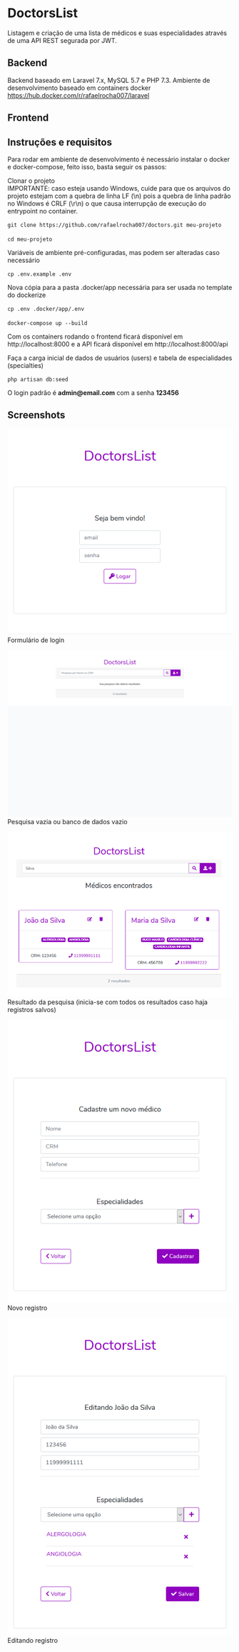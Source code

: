# DoctorsList

Listagem e criação de uma lista de médicos e suas especialidades através de uma API REST segurada por JWT.

## Backend
Backend baseado em Laravel 7.x, MySQL 5.7 e PHP 7.3.
Ambiente de desenvolvimento baseado em containers docker https://hub.docker.com/r/rafaelrocha007/laravel

## Frontend

## Instruções e requisitos

Para rodar em ambiente de desenvolvimento é necessário instalar o docker e docker-compose, feito isso, basta seguir os passos:

Clonar o projeto  
IMPORTANTE: caso esteja usando Windows, cuide para que os arquivos do projeto estejam com a quebra de linha LF (\n) pois a quebra de linha padrão no Windows é CRLF (\r\n) o que causa interrupção de execução do entrypoint no container.

    git clone https://github.com/rafaelrocha007/doctors.git meu-projeto

    cd meu-projeto
    
Variáveis de ambiente pré-configuradas, mas podem ser alteradas caso necessário
 
    cp .env.example .env      
    
Nova cópia para a pasta .docker/app necessária para ser usada no template do dockerize

    cp .env .docker/app/.env  

    docker-compose up --build

Com os containers rodando o frontend ficará disponível em http://localhost:8000 e a API ficará disponível em http://localhost:8000/api 

Faça a carga inicial de dados de usuários (users) e tabela de especialidades (specialties)

    php artisan db:seed

O login padrão é __admin@email.com__ com a senha __123456__

## Screenshots 

![Login form](https://github.com/rafaelrocha007/doctorslist/blob/master/screenshots/DoctorsList-login.png?raw=true)  
Formulário de login  

![Edit form](https://github.com/rafaelrocha007/doctorslist/blob/master/screenshots/DoctorsList-empty-search-or-resultset.png?raw=true)  
Pesquisa vazia ou banco de dados vazio   

![Edit form](https://github.com/rafaelrocha007/doctorslist/blob/master/screenshots/DoctorsList-search-results.png?raw=true)  
Resultado da pesquisa (inicia-se com todos os resultados caso haja registros salvos)  

![Edit form](https://github.com/rafaelrocha007/doctorslist/blob/master/screenshots/DoctorsList-new-form.png?raw=true)  
Novo registro  
  
![Edit form](https://github.com/rafaelrocha007/doctorslist/blob/master/screenshots/DoctorsList-edit-form.png?raw=true)  
Editando registro  
